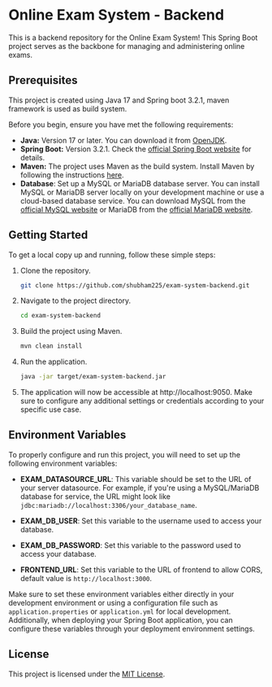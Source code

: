 # Online Exam System - Backend
This is a backend repository for the Online Exam System! This Spring Boot project serves as the backbone for managing and administering online exams.

## Prerequisites
This project is created using Java 17 and Spring boot 3.2.1, maven framework is used as build system.

Before you begin, ensure you have met the following requirements:

- **Java:** Version 17 or later. You can download it from [OpenJDK](https://openjdk.java.net/).
- **Spring Boot:** Version 3.2.1. Check the [official Spring Boot website](https://spring.io/projects/spring-boot) for details.
- **Maven:** The project uses Maven as the build system. Install Maven by following the instructions [here](https://maven.apache.org/install.html).
- **Database**: Set up a MySQL or MariaDB database server. You can install MySQL or MariaDB server locally on your development machine or use a cloud-based database service. You can download MySQL from the [official MySQL website](https://dev.mysql.com/downloads/) or MariaDB from the [official MariaDB website](https://mariadb.org/download/).

## Getting Started

To get a local copy up and running, follow these simple steps:

1. Clone the repository.
   ```bash
   git clone https://github.com/shubham225/exam-system-backend.git
2. Navigate to the project directory.
    ```bash
   cd exam-system-backend
3. Build the project using Maven.
    ```bash
   mvn clean install
4. Run the application.
    ```bash
   java -jar target/exam-system-backend.jar
5. The application will now be accessible at http://localhost:9050. Make sure to configure any additional settings or credentials according to your specific use case.

## Environment Variables

To properly configure and run this project, you will need to set up the following environment variables:

- **EXAM_DATASOURCE_URL**: This variable should be set to the URL of your server datasource. For example, if you're using a MySQL/MariaDB database for service, the URL might look like `jdbc:mariadb://localhost:3306/your_database_name`.

- **EXAM_DB_USER**: Set this variable to the username used to access your database.

- **EXAM_DB_PASSWORD**: Set this variable to the password used to access your database.

- **FRONTEND_URL**: Set this variable to the URL of frontend to allow CORS, default value is `http://localhost:3000`.

Make sure to set these environment variables either directly in your development environment or using a configuration file such as `application.properties` or `application.yml` for local development. Additionally, when deploying your Spring Boot application, you can configure these variables through your deployment environment settings.

## License

This project is licensed under the [MIT License](LICENSE.md).